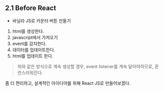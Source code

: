 ## 2.1 Before React

- 바닐라 JS로 카운터 버튼 만들기

1. html를 생성한다.
2. javascript에서 가져오기
3. event를 감지한다.
4. 데이터를 업데이트한다.
5. html를 업데이트 한다.

> 위와 같은 방식으로 계속 생성할 경우, event listener를 계속 달아야하므로, 혼란스러워진다.

좀 더 편리하고, 설계적인 아이디어를 위해 React JS로 만들어보겠다.

